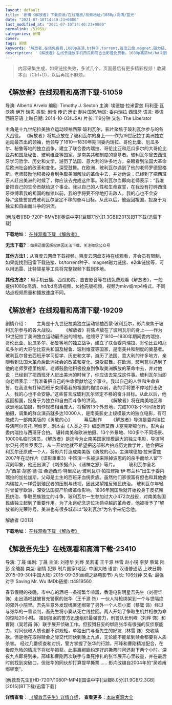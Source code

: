 ```yaml
---
layout: default
title: '剧情《解放者》下载资源/在线播放/视频地址/1080p/高清/蓝光'
date: "2021-07-10T14:40:23+0800"
last_modified_at: "2021-07-10T14:40:23+0800"
permalink: /51059/
categories: 剧情
cover:
tags: 剧情
keywords: '解放者,在线免费看,1080p高清,bt种子,torrent,百度云盘,magnet,磁力链,迅雷下载资源'
description: '《解放者》在线云播放手机西瓜影院吉吉影音免费看，1080p高清bd/hd未删减完整版和tc抢先枪版，mkv/mp4格式，附带bt/torrent种子、magnet/磁力链、百度云盘、网盘资源迅雷下载链接'
---
```


>内容采集生成，如果链接失效，多试几个，页面最后有更多精彩视频！收藏本页（Ctrl+D)，以后再找不麻烦。


## 《解放者》在线观看和高清下载-51059

导演: Alberto Arvelo 编剧: Timothy J. Sexton 主演: 埃德加·拉米雷兹 玛利亚·瓦沃德 伊万·瑞恩 类型: 剧情 传记 历史 制片国家/地区: 委内瑞拉 西班牙 语言: 英语 西班牙语 上映日期: 2014-10-03(USA) 片长: 119分钟 又名: The Liberator

主角是十九世纪拉美独立运动领袖西蒙·玻利瓦尔，影片聚焦于玻利瓦尔参与的各大战役。 《解放者》将焦点放在了玻利瓦尔的身上——作为19世纪拉丁美洲独立运动最杰出的领袖，他领导了1810—1830年期间委内瑞拉、哥伦比亚、厄瓜多尔、秘鲁等地的独立战争，建立了联合委内瑞拉、哥伦比亚和厄瓜多尔的大哥伦比亚共和国及秘鲁、玻利维亚等国家，是南美共和制度的奠基者。玻利瓦尔曾去西班牙学习哲学、历史和文学，游历了法国、意大利的许多地方，亲眼看到法国大革命后欧洲社会的改革和变化，深受鼓舞。在欧洲，玻利瓦尔遇到了他的老师罗德里格斯。老师鼓励他积极投身到争取美洲解放的革命中去，并对他说：已经到了把西班牙人赶出美洲的时候了，你应该去完成这件事。玻利瓦尔当即向老师表示：“我准备把自己的生命贡献给这个事业。我以自己的人性和生命宣誓，在我没有打碎西班牙束缚着我的祖国的枷锁以前，我的手将要不停地打击敌人，我的心也不会安静。”这些誓言成玻利瓦尔坚定不移的奋斗目标。从此以后，他返回祖国，投身于为独立和自由而斗争的洪流。


[解放者][BD-720P-RMVB][英语中字][豆瓣7.1分][1.3GB][2013][BT下载/迅雷下载]

**下载地址**： [在线观看下载 《解放者》](https://www.btdx8.com/torrent/libertador_2013.html) 


**无法下载?**：`如果迅雷因版权原因无法下载，关注微信公众号 `

**其他方法1**：从百度云网盘下载视频，百度云网盘支持在线观看，非会员有限制，如果能找到迅雷下载链接、bt/torrent种子、magnet磁力链接、e2dk链接等，可以用迅雷、比特彗星等工具将完整视频下载到本地。

**其他方法2**：用手机云播、西瓜影院、吉吉影音等在线免费观看《解放者》，一般提供1080p高清、hd/bd高清视频、tc抢先版视频，视频为mkv或mp4格式，不同站点视频质量和播放速度不同。


## 《解放者》在线观看和高清下载-19209

剧情介绍：　　主角是十九世纪拉美独立运动领袖西蒙·玻利瓦尔，影片聚焦于玻利瓦尔参与的各大战役。  　　《解放者》将焦点放在了玻利瓦尔的身上——作为19世纪拉丁美洲独立运动最杰出的领袖，他领导了1810—1830年期间委内瑞拉、哥伦比亚、厄瓜多尔、秘鲁等地的独立战争，建立了联合委内瑞拉、哥伦比亚和厄瓜多尔的大哥伦比亚共和国及秘鲁、玻利维亚等国家，是南美共和制度的奠基者。玻利瓦尔曾去西班牙学习哲学、历史和文学，游历了法国、意大利的许多地方，亲眼看到法国大革命后欧洲社会的改革和变化，深受鼓舞。在欧洲，玻利瓦尔遇到了他的老师罗德里格斯。老师鼓励他积极投身到争取美洲解放的革命中去，并对他说：已经到了把西班牙人赶出美洲的时候了，你应该去完成这件事。玻利瓦尔当即向老师表示：“我准备把自己的生命贡献给这个事业。我以自己的人性和生命宣誓，在我没有打碎西班牙束缚着我的祖国的枷锁以前，我的手将要不停地打击敌人，我的心也不会安静。”这些誓言成玻利瓦尔坚定不移的奋斗目标。从此以后，他返回祖国，投身于为独立和自由而斗争的洪流。  　　《解放者》将在南美地区和欧洲地区拍摄，制作规模相当庞大，将辗转13个外景地，完成100多个不同场景的拍摄，调集的群众演员就多达10000人，是南美影史上规模最大的独立电影，有可能成为一部南美版的《勇敢的心》  　　幕后制作  　　《解放者》导演是委内瑞拉导演阿尔贝托·阿维罗，剧本由《人类之子》编剧蒂莫西·J·塞克斯顿创作。影片由委内瑞拉与西班牙合拍。 辗转南美和欧洲拍摄、13个外景地、100多个不同场景、10000名临时演员，《解放者》是迄今为止南美国家规模最大的独立电影，导演阿尔贝托·阿维罗表示，从一开始他就不希望把这部影片拍成历史教学片，他会把玻利瓦尔还原成一个人，将影片打造成南美版《勇敢的心》。主演埃德加·拉米雷兹2007年在动作片《谍影重重3》中饰演一名被派来除掉波恩的的杀手而给人留下深刻印象，他还出演了《刺杀据点》、《诸神之怒》等片。  　　玻利瓦尔全名为“西蒙·胡塞·德·拉·桑迪西玛·特里尼达·玻利瓦尔·帕拉修斯·伊·布兰科”出生于委内瑞拉的加拉加斯，父母是土生的西班牙血统贵族。虽然他们家很富有但也和其他委内瑞拉人一样受到殖民者的压制与歧视，因此渴望推反殖民统治。 玻利瓦尔年轻时曾留学欧洲，深受法国资产阶级革命影响。1806年回国后就开始投身于反抗殖民统治、争取民族独立的斗争，玻利瓦尔一生参加过大小472次战役，对南美各国民族独立起到了重要作用。为了永远纪念这位功勋卓越的革命者，他被授予了“解放者的光荣称号，美洲也有很多城市以“玻利瓦尔”为名字来纪念他。


解放者 (2013)

**下载地址**： [在线观看下载 《解放者》](https://www.btbtdy.me/btdy/dy2484.html) 


## 《解救吾先生》在线观看和高清下载-23410

导演: 丁晟 编剧: 丁晟 主演: 刘德华 刘烨 吴若甫 王千源 林雪 赵小锐 李梦 蔡鹭 陆彭 余皑磊 类型: 剧情 犯罪 制片国家/地区: 中国大陆 语言: 汉语普通话 上映日期: 2015-09-30(中国大陆) 2015-09-26(丝绸之路电影节) 片长: 106分钟 又名: 最强对手 Saving Mr. Wu IMDb链接: tt4819560

春节假期的夜晚，市中心的酒吧一条街繁华喧嚣，香港电影明星吾先生（刘德华 饰）走出酒吧就被冒充警察的张华（王千源 饰）一伙人持枪绑架到一个与世隔绝的郊外小院里。吾先生意外发现绑匪还绑架了另外一个人质小窦（蔡鹭 饰）经过与张华的一番谈判，吾先生将小窦从死亡线拉回。两人开始了争取生机并相依为命的惊险20小时。 接到报案的警方迅速组织最强警力，刑警队长刑峰（刘烨 饰）和曹刚（吴若甫 饰）联手展开侦破工作。但狡猾狂妄的绑匪张华有很强的反侦察能力，对同伙和人质也都不讲规矩，单独出门与吾先生的好友（林雪 饰）交收赎款。但是他在取得赎金之际交代同伙到晚上九点，无论能不能拿到赎金都要将人质杀害。 经过几番侦查和对抗，警方掌握了张华的行踪，邢峰和曹刚精准配合，在极度危险的情况下将张华抓获。此事离绑匪约定好的撕票时间还剩下两个小时。深夜九点即将到来，邢峰和曹刚再次联手与垂死挣扎的张华展开心里较量，并在最后时刻找到突破口，但张华的同伙却打算提早撕票…… 影片改编自2004年的“吴若甫绑架案”。


[解救吾先生][HD-720P/1080P-MP4][国语中字][豆瓣8.0分][1.9GB/2.3GB][2015][BT下载/迅雷下载]

**详情查看**： [《解救吾先生》详情介绍](/movie/23410/)， **查看更多**：[本站资源大全](/movie/t/all/)


